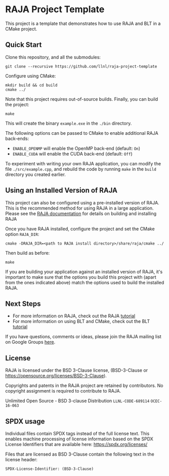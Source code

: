 # RAJA Project Template

This project is a template that demonstrates how to use RAJA and BLT in a CMake
project.

## Quick Start

Clone this repository, and all the submodules:

    git clone --recursive https://github.com/llnl/raja-project-template

Configure using CMake:

    mkdir build && cd build
    cmake ../

Note that this project requires out-of-source builds. Finally, you can build
the project:

    make

This will create the binary `example.exe` in the `./bin` directory.

The following options can be passed to CMake to enable additional RAJA back-ends:

- `ENABLE_OPENMP` will enable the OpenMP back-end (default: `On`)
- `ENABLE_CUDA` will enable the CUDA back-end (default: `Off`)

To experiment with writing your own RAJA application, you can modify the file
`./src/example.cpp`, and rebuild the code by running `make` in the `build`
directory you created earlier.

## Using an Installed Version of RAJA

This project can also be configured using a pre-installed version of RAJA. This
is the recommended method for using RAJA in a large application. Please see the
[RAJA documentation]() for details on building and installing RAJA

Once you have RAJA installed, configure the project and set the CMake option
`RAJA_DIR`:

    cmake -DRAJA_DIR=<path to RAJA install directory>/share/raja/cmake ../

Then build as before:

    make

If you are building your application against an installed version of RAJA,
it's important to make sure that the options you build this project with 
(apart from the ones indicated above) match the options used to build the 
installed RAJA.

## Next Steps

- For more information on RAJA, check out the RAJA
  [tutorial](https://raja.readthedocs.io/en/master)
- For more information on using BLT and CMake, check out the BLT
  [tutorial](https://llnl-blt.readthedocs.io/en/develop)

If you have questions, comments or ideas, please join the RAJA mailing list on
Google Groups [here](https://groups.google.com/forum/#!forum/raja-users).

## License

RAJA is licensed under the BSD 3-Clause license, (BSD-3-Clause or
https://opensource.org/licenses/BSD-3-Clause).

Copyrights and patents in the RAJA project are retained by contributors.  No
copyright assignment is required to contribute to RAJA.

Unlimited Open Source - BSD 3-clause Distribution
`LLNL-CODE-689114`  `OCEC-16-063`

## SPDX usage

Individual files contain SPDX tags instead of the full license text.
This enables machine processing of license information based on the SPDX
License Identifiers that are available here: https://spdx.org/licenses/

Files that are licensed as BSD 3-Clause contain the following
text in the license header:

    SPDX-License-Identifier: (BSD-3-Clause)
